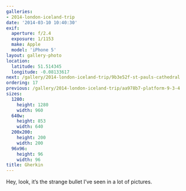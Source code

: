 ```yaml
---
galleries:
- 2014-london-iceland-trip
date: '2014-03-10 10:40:30'
exif:
  aperture: f/2.4
  exposure: 1/1153
  make: Apple
  model: 'iPhone 5'
layout: gallery-photo
location:
  latitude: 51.514345
  longitude: -0.08133617
next: /gallery/2014-london-iceland-trip/9b3e52f-st-pauls-cathedral
ordering: 17
previous: /gallery/2014-london-iceland-trip/aa978b7-platform-9-3-4
sizes:
  1280:
    height: 1280
    width: 960
  640w:
    height: 853
    width: 640
  200x200:
    height: 200
    width: 200
  96x96:
    height: 96
    width: 96
title: Gherkin
---
```


Hey, look, it’s the strange bullet I’ve seen in a lot of pictures.
